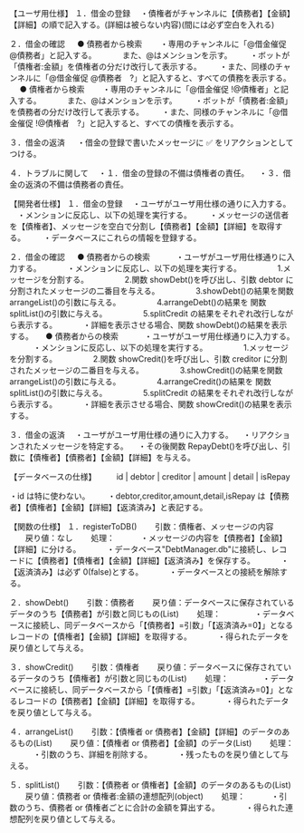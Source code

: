 【ユーザ用仕様】
１．借金の登録
　・債権者がチャンネルに【債務者】【金額】【詳細】の順で記入する。(詳細は被らない内容)(間には必ず空白を入れる)

２．借金の確認
　 ● 債務者から検索
　　・専用のチャンネルに「@借金催促 @債務者」と記入する。
　　　また、@はメンションを示す。
　　・ボットが「債権者:金額」を債権者の分だけ改行して表示する。
　　・また、同様のチャンネルに「@借金催促 @債務者　?」と記入すると、すべての債務を表示する。
　 ● 債権者から検索
　　・専用のチャンネルに「@借金催促 !@債権者」と記入する。
　　　また、@はメンションを示す。
　　・ボットが「債務者:金額」を債務者の分だけ改行して表示する。
　　・また、同様のチャンネルに「@借金催促 !@債権者　?」と記入すると、すべての債権を表示する。

３．借金の返済
　 ・借金の登録で書いたメッセージに ✅ をリアクションとしてつける。

４．トラブルに関して
　・１．借金の登録の不備は債権者の責任。
　・３．借金の返済の不備は債務者の責任。

【開発者仕様】
１．借金の登録
　・ユーザがユーザ用仕様の通りに入力する。
　・メンションに反応し、以下の処理を実行する。
　　・メッセージの送信者を【債権者】、メッセージを空白で分割し【債務者】【金額】【詳細】を取得する。
　　・データベースにこれらの情報を登録する。

２．借金の確認
　 ● 債務者からの検索
　　　・ユーザがユーザ用仕様通りに入力する。
　　　・メンションに反応し、以下の処理を実行する。
　　　　 1.メッセージを分割する。
　　　　 2.関数 showDebt()を呼び出し、引数 debtor に分割されたメッセージの二番目を与える。
　　　　 3.showDebt()の結果を関数 arrangeList()の引数に与える。
　　　　 4.arrangeDebt()の結果を 関数 splitList()の引数に与える。
　　　　 5.splitCredit の結果をそれぞれ改行しながら表示する。
　　　・詳細を表示させる場合、関数 showDebt()の結果を表示する。
　 ● 債務者からの検索
　　　・ユーザがユーザ用仕様通りに入力する。
　　　・メンションに反応し、以下の処理を実行する。
　　　　 1.メッセージを分割する。
　　　　 2.関数 showCredit()を呼び出し、引数 creditor に分割されたメッセージの二番目を与える。
　　　　 3.showCredit()の結果を関数 arrangeList()の引数に与える。
　　　　 4.arrangeCredit()の結果を 関数 splitList()の引数に与える。
　　　　 5.splitCredit の結果をそれぞれ改行しながら表示する。
　　　・詳細を表示させる場合、関数 showCredit()の結果を表示する。

３．借金の返済
　・ユーザがユーザ用仕様の通りに入力する。
　・リアクションされたメッセージを特定する。
　・その後関数 RepayDebt()を呼び出し、引数に【債権者】【債務者】【金額】【詳細】を与える。

【データベースの仕様】
　　 id | debtor | creditor | amount | detail | isRepay

・id は特に使わない。
　　・debtor,creditor,amount,detail,isRepay は【債務者】【債権者】【金額】【詳細】【返済済み】と表記する。

【関数の仕様】
１．registerToDB()
　　引数：債権者、メッセージの内容
　　戻り値：なし
　　処理：
　　　・メッセージの内容を【債務者】【金額】【詳細】に分ける。
　　　・データベース"DebtManager.db"に接続し、レコードに【債務者】【債権者】【金額】【詳細】【返済済み】を保存する。
　　　・【返済済み】は必ず 0(false)とする。
　　　・データベースとの接続を解除する。

２．showDebt()
　　引数：債務者
　　戻り値：データベースに保存されているデータのうち【債務者】が引数と同じもの(List)
　　処理：
　　　　・データベースに接続し、同データベースから「【債務者】=引数」「【返済済み=0】」となるレコードの【債権者】【金額】【詳細】を取得する。
　　　・得られたデータを戻り値として与える。

３．showCredit()
　　引数：債権者
　　戻り値：データベースに保存されているデータのうち【債権者】が引数と同じもの(List)
　　処理：
　　　　・データベースに接続し、同データベースから「【債権者】=引数」「【返済済み=0】」となるレコードの【債務者】【金額】【詳細】を取得する。
　　　・得られたデータを戻り値として与える。

４．arrangeList()
　　引数：【債権者 or 債務者】【金額】【詳細】のデータのあるもの(List)
　　戻り値：【債権者 or 債務者】【金額】のデータ(List)
　　処理：
　　　・引数のうち、詳細を削除する。
　　　・残ったものを戻り値として与える。

５．splitList()
　　引数：【債務者 or 債権者】【金額】のデータのあるもの(List)
　　戻り値：債務者 or 債権者:金額の連想配列(object)
　　処理：
　　　・引数のうち、債務者 or 債権者ごとに合計の金額を算出する。
　　　・得られた連想配列を戻り値として与える。
